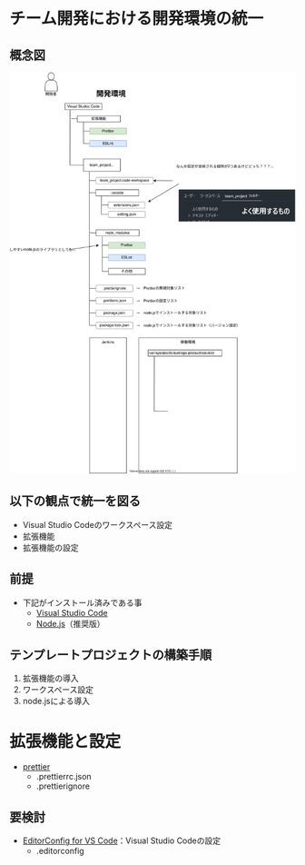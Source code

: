 # チーム開発における開発環境の統一


## 概念図
![](./images/develop_image.svg)

## 以下の観点で統一を図る
* Visual Studio Codeのワークスペース設定
* 拡張機能
* 拡張機能の設定

## 前提
* 下記がインストール済みである事
    * [Visual Studio Code](https://azure.microsoft.com/ja-jp/products/visual-studio-code/)
    * [Node.js](https://nodejs.org/ja/)（推奨版）

## テンプレートプロジェクトの構築手順
1. 拡張機能の導入
2. ワークスペース設定
3. node.jsによる導入

# 拡張機能と設定


* [prettier](https://prettier.io/)
  * .prettierrc.json
  * .prettierignore

## 要検討
* [EditorConfig for VS Code](https://marketplace.visualstudio.com/items?itemName=EditorConfig.EditorConfig)：Visual Studio Codeの設定
   * .editorconfig